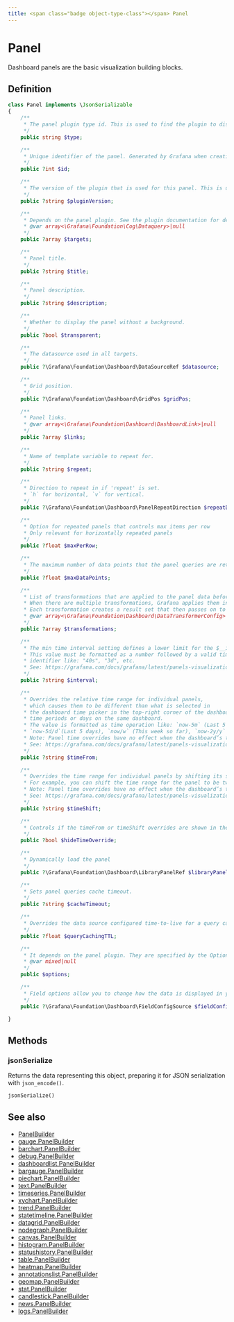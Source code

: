 ```yaml
---
title: <span class="badge object-type-class"></span> Panel
---
```

# <span class="badge object-type-class"></span> Panel

Dashboard panels are the basic visualization building blocks.

## Definition

```php
class Panel implements \JsonSerializable
{
    /**
     * The panel plugin type id. This is used to find the plugin to display the panel.
     */
    public string $type;

    /**
     * Unique identifier of the panel. Generated by Grafana when creating a new panel. It must be unique within a dashboard, but not globally.
     */
    public ?int $id;

    /**
     * The version of the plugin that is used for this panel. This is used to find the plugin to display the panel and to migrate old panel configs.
     */
    public ?string $pluginVersion;

    /**
     * Depends on the panel plugin. See the plugin documentation for details.
     * @var array<\Grafana\Foundation\Cog\Dataquery>|null
     */
    public ?array $targets;

    /**
     * Panel title.
     */
    public ?string $title;

    /**
     * Panel description.
     */
    public ?string $description;

    /**
     * Whether to display the panel without a background.
     */
    public ?bool $transparent;

    /**
     * The datasource used in all targets.
     */
    public ?\Grafana\Foundation\Dashboard\DataSourceRef $datasource;

    /**
     * Grid position.
     */
    public ?\Grafana\Foundation\Dashboard\GridPos $gridPos;

    /**
     * Panel links.
     * @var array<\Grafana\Foundation\Dashboard\DashboardLink>|null
     */
    public ?array $links;

    /**
     * Name of template variable to repeat for.
     */
    public ?string $repeat;

    /**
     * Direction to repeat in if 'repeat' is set.
     * `h` for horizontal, `v` for vertical.
     */
    public ?\Grafana\Foundation\Dashboard\PanelRepeatDirection $repeatDirection;

    /**
     * Option for repeated panels that controls max items per row
     * Only relevant for horizontally repeated panels
     */
    public ?float $maxPerRow;

    /**
     * The maximum number of data points that the panel queries are retrieving.
     */
    public ?float $maxDataPoints;

    /**
     * List of transformations that are applied to the panel data before rendering.
     * When there are multiple transformations, Grafana applies them in the order they are listed.
     * Each transformation creates a result set that then passes on to the next transformation in the processing pipeline.
     * @var array<\Grafana\Foundation\Dashboard\DataTransformerConfig>|null
     */
    public ?array $transformations;

    /**
     * The min time interval setting defines a lower limit for the $__interval and $__interval_ms variables.
     * This value must be formatted as a number followed by a valid time
     * identifier like: "40s", "3d", etc.
     * See: https://grafana.com/docs/grafana/latest/panels-visualizations/query-transform-data/#query-options
     */
    public ?string $interval;

    /**
     * Overrides the relative time range for individual panels,
     * which causes them to be different than what is selected in
     * the dashboard time picker in the top-right corner of the dashboard. You can use this to show metrics from different
     * time periods or days on the same dashboard.
     * The value is formatted as time operation like: `now-5m` (Last 5 minutes), `now/d` (the day so far),
     * `now-5d/d`(Last 5 days), `now/w` (This week so far), `now-2y/y` (Last 2 years).
     * Note: Panel time overrides have no effect when the dashboard’s time range is absolute.
     * See: https://grafana.com/docs/grafana/latest/panels-visualizations/query-transform-data/#query-options
     */
    public ?string $timeFrom;

    /**
     * Overrides the time range for individual panels by shifting its start and end relative to the time picker.
     * For example, you can shift the time range for the panel to be two hours earlier than the dashboard time picker setting `2h`.
     * Note: Panel time overrides have no effect when the dashboard’s time range is absolute.
     * See: https://grafana.com/docs/grafana/latest/panels-visualizations/query-transform-data/#query-options
     */
    public ?string $timeShift;

    /**
     * Controls if the timeFrom or timeShift overrides are shown in the panel header
     */
    public ?bool $hideTimeOverride;

    /**
     * Dynamically load the panel
     */
    public ?\Grafana\Foundation\Dashboard\LibraryPanelRef $libraryPanel;

    /**
     * Sets panel queries cache timeout.
     */
    public ?string $cacheTimeout;

    /**
     * Overrides the data source configured time-to-live for a query cache item in milliseconds
     */
    public ?float $queryCachingTTL;

    /**
     * It depends on the panel plugin. They are specified by the Options field in panel plugin schemas.
     * @var mixed|null
     */
    public $options;

    /**
     * Field options allow you to change how the data is displayed in your visualizations.
     */
    public ?\Grafana\Foundation\Dashboard\FieldConfigSource $fieldConfig;

}
```
## Methods

### <span class="badge object-method"></span> jsonSerialize

Returns the data representing this object, preparing it for JSON serialization with `json_encode()`.

```php
jsonSerialize()
```

## See also

 * <span class="badge builder"></span> [PanelBuilder](./builder-PanelBuilder.md)
 * <span class="badge builder"></span> [gauge.PanelBuilder](../gauge/builder-PanelBuilder.md)
 * <span class="badge builder"></span> [barchart.PanelBuilder](../barchart/builder-PanelBuilder.md)
 * <span class="badge builder"></span> [debug.PanelBuilder](../debug/builder-PanelBuilder.md)
 * <span class="badge builder"></span> [dashboardlist.PanelBuilder](../dashboardlist/builder-PanelBuilder.md)
 * <span class="badge builder"></span> [bargauge.PanelBuilder](../bargauge/builder-PanelBuilder.md)
 * <span class="badge builder"></span> [piechart.PanelBuilder](../piechart/builder-PanelBuilder.md)
 * <span class="badge builder"></span> [text.PanelBuilder](../text/builder-PanelBuilder.md)
 * <span class="badge builder"></span> [timeseries.PanelBuilder](../timeseries/builder-PanelBuilder.md)
 * <span class="badge builder"></span> [xychart.PanelBuilder](../xychart/builder-PanelBuilder.md)
 * <span class="badge builder"></span> [trend.PanelBuilder](../trend/builder-PanelBuilder.md)
 * <span class="badge builder"></span> [statetimeline.PanelBuilder](../statetimeline/builder-PanelBuilder.md)
 * <span class="badge builder"></span> [datagrid.PanelBuilder](../datagrid/builder-PanelBuilder.md)
 * <span class="badge builder"></span> [nodegraph.PanelBuilder](../nodegraph/builder-PanelBuilder.md)
 * <span class="badge builder"></span> [canvas.PanelBuilder](../canvas/builder-PanelBuilder.md)
 * <span class="badge builder"></span> [histogram.PanelBuilder](../histogram/builder-PanelBuilder.md)
 * <span class="badge builder"></span> [statushistory.PanelBuilder](../statushistory/builder-PanelBuilder.md)
 * <span class="badge builder"></span> [table.PanelBuilder](../table/builder-PanelBuilder.md)
 * <span class="badge builder"></span> [heatmap.PanelBuilder](../heatmap/builder-PanelBuilder.md)
 * <span class="badge builder"></span> [annotationslist.PanelBuilder](../annotationslist/builder-PanelBuilder.md)
 * <span class="badge builder"></span> [geomap.PanelBuilder](../geomap/builder-PanelBuilder.md)
 * <span class="badge builder"></span> [stat.PanelBuilder](../stat/builder-PanelBuilder.md)
 * <span class="badge builder"></span> [candlestick.PanelBuilder](../candlestick/builder-PanelBuilder.md)
 * <span class="badge builder"></span> [news.PanelBuilder](../news/builder-PanelBuilder.md)
 * <span class="badge builder"></span> [logs.PanelBuilder](../logs/builder-PanelBuilder.md)
